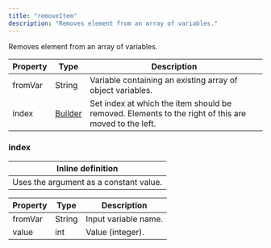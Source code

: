 ```yaml
---
title: "removeItem"
description: "Removes element from an array of variables."
---
```

Removes element from an array of variables.

| Property | Type | Description |
| ------- | ------- | -------- |
| fromVar | String | Variable containing an existing array of object variables. |
| index | [Builder](#index) | Set index at which the item should be removed. Elements to the right of this are moved to the left. |

### <a id="index"></a>index


| Inline definition |
| -------- |
| Uses the argument as a constant value. |

| Property | Type | Description |
| ------- | ------- | ------- |
| fromVar | String | Input variable name. |
| value | int | Value (integer). |

